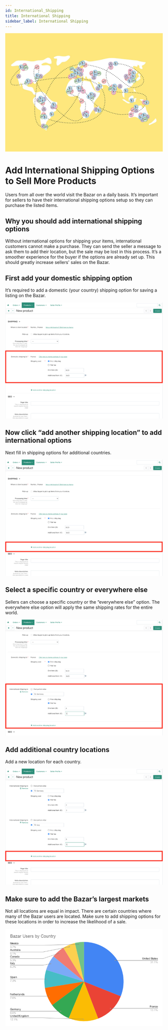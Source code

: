 ```yaml
---
id: International_Shipping
title: International Shipping
sidebar_label: International Shipping
---
```


<style>
:root {
  --highlight: #f7b77b;
  --hover: #f7b77b;
}
</style> 

![Bazar Images](../assets/Business/world_map.jpeg)

# Add International Shipping Options to Sell More Products 
Users from all over the world visit the Bazar on a daily basis. It’s important for sellers to have their international shipping options setup so they can purchase the listed items.  



## Why you should add international shipping options

Without international options for shipping your items, international customers cannot make a purchase. They can send the seller a message to ask them to add their location, but the sale may be lost in this process. It’s a smoother experience for the buyer if the options are already set up. This should greatly increase sellers' sales on the Bazar. 



## First add your domestic shipping option 
It’s required to add a domestic (your country) shipping option for saving a listing on the Bazar. 

![Bazar Images](../assets/Business/IS_1.png)


## Now click “add another shipping location” to add international options 
Next fill in shipping options for additional countries. 

![Bazar Images](../assets/Business/IS_2.png)


## Select a specific country or everywhere else 
Sellers can choose a specific country or the “everywhere else” option. The everywhere else option will apply the same shipping rates for the entire world. 

![Bazar Images](../assets/Business/IS_3.png)



## Add additional country locations
Add a new location for each country. 
 
![Bazar Images](../assets/Business/IS_4.png)


## Make sure to add the Bazar’s largest markets 
Not all locations are equal in impact. There are certain countries where many of the Bazar users are located. Make sure to add shipping options for these locations in order to increase the likelihood of a sale. 

![Bazar Images](../assets/Business/IS_5.png)


